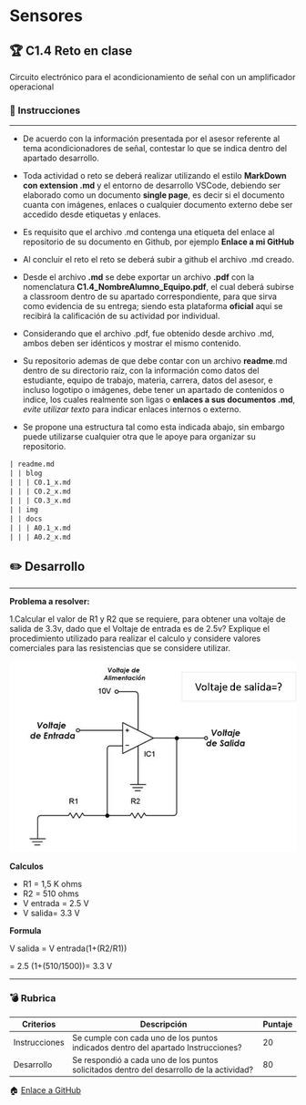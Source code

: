 # Sensores
## :trophy: C1.4 Reto en clase

Circuito electrónico para el acondicionamiento de señal con un amplificador operacional

### :blue_book: Instrucciones

___

- De acuerdo con la información presentada por el asesor referente al tema acondicionadores de señal, contestar lo que se indica dentro 
del apartado desarrollo.

- Toda actividad o reto se deberá realizar utilizando el estilo **MarkDown con extension .md** y el entorno de desarrollo VSCode, 
debiendo ser elaborado como un documento **single page**, es decir si el documento cuanta con imágenes, enlaces o cualquier documento 
externo debe ser accedido desde etiquetas y enlaces.
- Es requisito que el archivo .md contenga una etiqueta del enlace al repositorio de su documento en Github, por ejemplo **Enlace a mi 
GitHub**
- Al concluir el reto el reto se deberá subir a github el archivo .md creado.
- Desde el archivo **.md** se debe exportar un archivo **.pdf** con la nomenclatura **C1.4_NombreAlumno_Equipo.pdf**, el cual deberá 
subirse a classroom dentro de su apartado correspondiente, para que sirva como evidencia de su entrega; siendo esta plataforma 
**oficial** aquí se recibirá la calificación de su actividad por individual.
- Considerando que el archivo .pdf, fue obtenido desde archivo .md, ambos deben ser idénticos y mostrar el mismo contenido.
- Su repositorio ademas de que debe contar con un archivo **readme**.md dentro de su directorio raíz, con la información como datos del 
estudiante, equipo de trabajo, materia, carrera, datos del asesor, e incluso logotipo o imágenes, debe tener un apartado de contenidos o 
indice, los cuales realmente son ligas o **enlaces a sus documentos .md**, _evite utilizar texto_ para indicar enlaces internos o externo.
- Se propone una estructura tal como esta indicada abajo, sin embargo puede utilizarse cualquier otra que le apoye para organizar su 
repositorio.

```  
| readme.md
| | blog
| | | C0.1_x.md
| | | C0.2_x.md
| | | C0.3_x.md
| | img
| | docs
| | | A0.1_x.md
| | | A0.2_x.md
```


## :pencil2: Desarrollo

___

**Problema a resolver:**

1.Calcular el valor de R1 y R2 que se requiere, para obtener una voltaje de salida de 3.3v, dado que el Voltaje de entrada es de 2.5v? Explique el procedimiento utilizado para realizar el calculo y considere valores comerciales para las resistencias que se considere utilizar. 


![Acondicionador_de_senal_AmOp](../img/C1.x_CircuitoAcondicionadorAmOP.png)

**Calculos**

* R1 = 1,5 K ohms
* R2 = 510 ohms 
* V entrada = 2.5 V
* V salida= 3.3 V

**Formula**

V salida = V entrada(1+(R2/R1))

= 2.5 (1+(510/1500))= 3.3 V

___

### :bomb: Rubrica

| Criterios     | Descripción                                                                                  | Puntaje |
| ------------- | -------------------------------------------------------------------------------------------- | ------- |
| Instrucciones | Se cumple con cada uno de los puntos indicados dentro del apartado Instrucciones?            | 20 |
| Desarrollo    | Se respondió a cada uno de los puntos solicitados dentro del desarrollo de la actividad?     | 80      |


:house: [Enlace a GitHub](https://github.com/GuillermoSoria97/Sistemas_P)